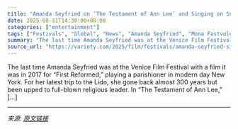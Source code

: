 ```yaml
---
title: "Amanda Seyfried on ‘The Testament of Ann Lee’ and Singing on Screen for the First Time Since ‘Mamma Mia 2’: ‘I Had to Release My S—’"
date: 2025-08-31T14:30:00+08:00
categories: ["entertainment"]
tags: ["Festivals", "Global", "News", "Amanda Seyfried", "Mona Fastvold", "The Testament of Ann Lee", "Venice Film Festival"]
summary: "The last time Amanda Seyfried was at the Venice Film Festival with a film it was in 2017 for “First Reformed,” playing a parishioner in modern day New York. For her latest trip to the Lido, she gone b"
source_url: "https://variety.com/2025/film/festivals/amanda-seyfried-singing-testament-of-ann-lee-1236501404/"
---
```


The last time Amanda Seyfried was at the Venice Film Festival with a film it was in 2017 for “First Reformed,” playing a parishioner in modern day New York. For her latest trip to the Lido, she gone back almost 300 years but been upped to full-blown religious leader. In “The Testament of Ann Lee,” [&#8230;]

---

*来源: [原文链接](https://variety.com/2025/film/festivals/amanda-seyfried-singing-testament-of-ann-lee-1236501404/)*
